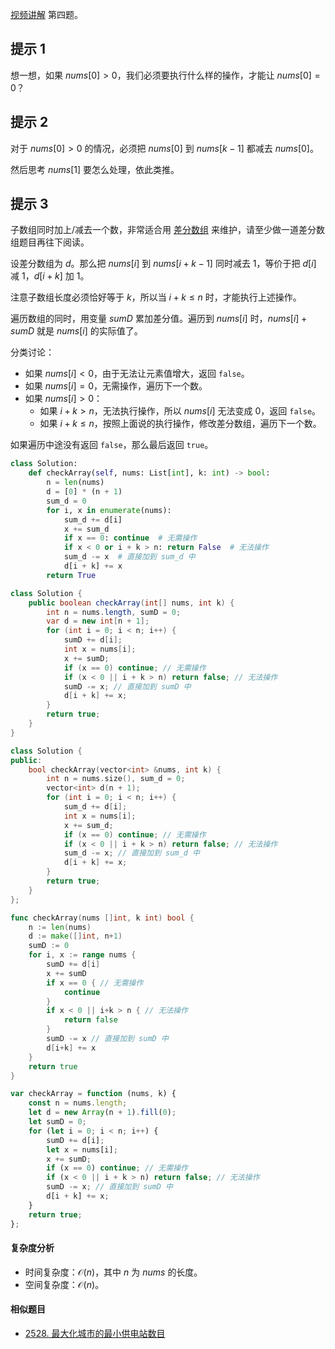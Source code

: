 [视频讲解](https://www.bilibili.com/video/BV1XW4y1f7Wv/) 第四题。

## 提示 1

想一想，如果 $\textit{nums}[0]>0$，我们必须要执行什么样的操作，才能让 $\textit{nums}[0]=0$？

## 提示 2

对于 $\textit{nums}[0]>0$ 的情况，必须把 $\textit{nums}[0]$ 到 $\textit{nums}[k-1]$ 都减去 $\textit{nums}[0]$。

然后思考 $\textit{nums}[1]$ 要怎么处理，依此类推。

## 提示 3

子数组同时加上/减去一个数，非常适合用 [差分数组](https://leetcode.cn/circle/discuss/FfMCgb/) 来维护，请至少做一道差分数组题目再往下阅读。

设差分数组为 $d$。那么把 $\textit{nums}[i]$ 到 $\textit{nums}[i+k-1]$ 同时减去 $1$，等价于把 $d[i]$ 减 $1$，$d[i+k]$ 加 $1$。

注意子数组长度必须恰好等于 $k$，所以当 $i+k\le n$ 时，才能执行上述操作。

遍历数组的同时，用变量 $\textit{sumD}$ 累加差分值。遍历到 $\textit{nums}[i]$ 时，$\textit{nums}[i]+\textit{sumD}$ 就是 $\textit{nums}[i]$ 的实际值了。

分类讨论：

- 如果 $\textit{nums}[i]<0$，由于无法让元素值增大，返回 `false`。
- 如果 $\textit{nums}[i]=0$，无需操作，遍历下一个数。
- 如果 $\textit{nums}[i]>0$：
  - 如果 $i+k> n$，无法执行操作，所以 $\textit{nums}[i]$ 无法变成 $0$，返回 `false`。
  - 如果 $i+k\le n$，按照上面说的执行操作，修改差分数组，遍历下一个数。

如果遍历中途没有返回 `false`，那么最后返回 `true`。

```py [sol-Python3]
class Solution:
    def checkArray(self, nums: List[int], k: int) -> bool:
        n = len(nums)
        d = [0] * (n + 1)
        sum_d = 0
        for i, x in enumerate(nums):
            sum_d += d[i]
            x += sum_d
            if x == 0: continue  # 无需操作
            if x < 0 or i + k > n: return False  # 无法操作
            sum_d -= x  # 直接加到 sum_d 中
            d[i + k] += x
        return True
```

```java [sol-Java]
class Solution {
    public boolean checkArray(int[] nums, int k) {
        int n = nums.length, sumD = 0;
        var d = new int[n + 1];
        for (int i = 0; i < n; i++) {
            sumD += d[i];
            int x = nums[i];
            x += sumD;
            if (x == 0) continue; // 无需操作
            if (x < 0 || i + k > n) return false; // 无法操作
            sumD -= x; // 直接加到 sumD 中
            d[i + k] += x;
        }
        return true;
    }
}
```

```cpp [sol-C++]
class Solution {
public:
    bool checkArray(vector<int> &nums, int k) {
        int n = nums.size(), sum_d = 0;
        vector<int> d(n + 1);
        for (int i = 0; i < n; i++) {
            sum_d += d[i];
            int x = nums[i];
            x += sum_d;
            if (x == 0) continue; // 无需操作
            if (x < 0 || i + k > n) return false; // 无法操作
            sum_d -= x; // 直接加到 sum_d 中
            d[i + k] += x;
        }
        return true;
    }
};
```

```go [sol-Go]
func checkArray(nums []int, k int) bool {
	n := len(nums)
	d := make([]int, n+1)
	sumD := 0
	for i, x := range nums {
		sumD += d[i]
		x += sumD
		if x == 0 { // 无需操作
			continue
		}
		if x < 0 || i+k > n { // 无法操作
			return false
		}
		sumD -= x // 直接加到 sumD 中
		d[i+k] += x
	}
	return true
}
```

```js [sol-JavaScript]
var checkArray = function (nums, k) {
    const n = nums.length;
    let d = new Array(n + 1).fill(0);
    let sumD = 0;
    for (let i = 0; i < n; i++) {
        sumD += d[i];
        let x = nums[i];
        x += sumD;
        if (x == 0) continue; // 无需操作
        if (x < 0 || i + k > n) return false; // 无法操作
        sumD -= x; // 直接加到 sumD 中
        d[i + k] += x;
    }
    return true;
};
```

#### 复杂度分析

- 时间复杂度：$\mathcal{O}(n)$，其中 $n$ 为 $\textit{nums}$ 的长度。
- 空间复杂度：$\mathcal{O}(n)$。

#### 相似题目

- [2528. 最大化城市的最小供电站数目](https://leetcode.cn/problems/maximize-the-minimum-powered-city/)
